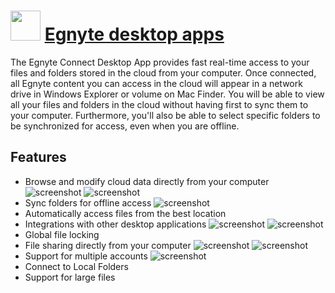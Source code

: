 ﻿# <img src="https://cdn.jsdelivr.net/gh/chtof/chocolatey-packages/automatic/egnyte-connect/egnyte-connect.png" width="48" height="48"/> [Egnyte desktop apps](https://chocolatey.org/packages/egnyte-connect)

The Egnyte Connect Desktop App provides fast real-time access to your files and folders stored in the cloud from your computer. Once connected, all Egnyte content you can access in the cloud will appear in a network drive in Windows Explorer or volume on Mac Finder. You will be able to view all your files and folders in the cloud without having first to sync them to your computer. Furthermore, you'll also be able to select specific folders to be synchronized for access, even when you are offline.

## Features
- Browse and modify cloud data directly from your computer
![screenshot](https://cdn.jsdelivr.net/gh/chtof/chocolatey-packages/automatic/egnyte-connect/screenshot1.png)
![screenshot](https://cdn.jsdelivr.net/gh/chtof/chocolatey-packages/automatic/egnyte-connect/screenshot2.png)
- Sync folders for offline access
![screenshot](https://cdn.jsdelivr.net/gh/chtof/chocolatey-packages/automatic/egnyte-connect/screenshot3.png)
- Automatically access files from the best location
- Integrations with other desktop applications
![screenshot](https://cdn.jsdelivr.net/gh/chtof/chocolatey-packages/automatic/egnyte-connect/screenshot4.png)
![screenshot](https://cdn.jsdelivr.net/gh/chtof/chocolatey-packages/automatic/egnyte-connect/screenshot5.png)
- Global file locking
- File sharing directly from your computer
![screenshot](https://cdn.jsdelivr.net/gh/chtof/chocolatey-packages/automatic/egnyte-connect/screenshot6.png)
![screenshot](https://cdn.jsdelivr.net/gh/chtof/chocolatey-packages/automatic/egnyte-connect/screenshot7.png)
- Support for multiple accounts
![screenshot](https://cdn.jsdelivr.net/gh/chtof/chocolatey-packages/automatic/egnyte-connect/screenshot8.png)
- Connect to Local Folders
- Support for large files